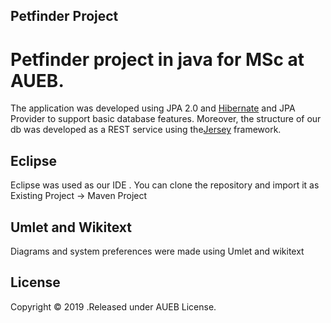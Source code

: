 ## Petfinder Project

Petfinder project in java for MSc at AUEB.
========================

The application was developed using JPA 2.0 and [Hibernate](http://hibernate.org/orm/) and JPA Provider to support basic database features. Moreover, the structure of our db was developed as a REST service using the[Jersey](https://jersey.java.net/) framework.

Eclipse
-------
Eclipse was used as our IDE . You can clone the repository and import it as Existing Project -> Maven Project

Umlet and Wikitext
----------

Diagrams and system preferences were made using Umlet and wikitext 

License
----------

Copyright © 2019 .Released under AUEB License.
